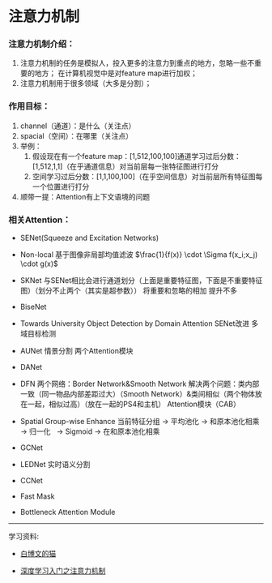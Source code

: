 # 注意力机制

### 注意力机制介绍：

1. 注意力机制的任务是模拟人，投入更多的注意力到重点的地方，忽略一些不重要的地方；
   在计算机视觉中是对feature map进行加权；
2. 注意力机制用于很多领域（大多是分割）；


### 作用目标：

1. channel（通道）：是什么（关注点）
2. spacial（空间）：在哪里（关注点）
3. 举例：
   1. 假设现在有一个feature map：[1,512,100,100]通道学习过后分数：[1,512,1,1]（在乎通道信息）对当前层每一张特征图进行打分
   2. 空间学习过后分数：[1,1,100,100]（在乎空间信息）对当前层所有特征图每一个位置进行打分
4. 顺带一提：Attention有上下文语境的问题


### 相关Attention：

- SENet(Squeeze and Excitation Networks)
- Non-local
    基于图像非局部均值滤波
    $\frac{1}{f(x)} \cdot \Sigma f(x_i;x_j) \cdot g(x)$

- SKNet
    与SENet相比会进行通道划分（上面是重要特征图，下面是不重要特征图）（划分不止两个（其实是超参数））
    将重要和忽略的相加
    提升不多

- BiseNet
- Towards University Object Detection by Domain Attention
    SENet改进
    多域目标检测

- AUNet
    情景分割
    两个Attention模块

- DANet
- DFN
    两个网络：Border Network&Smooth Network
    解决两个问题：类内部一致（同一物品内部差距过大）（Smooth Network）&类间相似（两个物体放在一起，相似过高）（放在一起的PS4和主机）
    Attention模块（CAB）

- Spatial Group-wise Enhance
    当前特征分组 -> 平均池化 -> 和原本池化相乘 -> 归一化   -> Sigmoid -> 在和原本池化相乘

- GCNet
- LEDNet
    实时语义分割
    
- CCNet
- Fast Mask
- Bottleneck Attention Module


***

学习资料:

- [白博文的猫](https://www.bilibili.com/video/av54944893/?from=search&seid=1440515739969372076)

- [深度学习入门之注意力机制](https://zhuanlan.zhihu.com/p/76717921?utm_source=qq&utm_medium=social&utm_oi=697779883681538048)